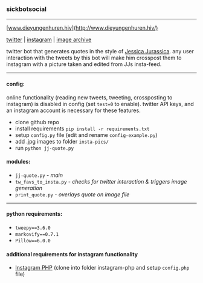 ### sickbotsocial
______

[logo]: http://www.dieyungenhuren.hiv/sickbotsocial/ava.jpg "sickbotsocial"

[www.dieyungenhuren.hiv](http://www.dieyungenhuren.hiv/)

[twitter](http://www.twitter.com/sickbotsocial/) | 
[instagram](http://www.instagram.com/sickbotsocial/) |
[image archive](http://www.dieyungenhuren.hiv/sickbotsocial/img/e)

twitter bot that generates quotes in the style of [Jessica Jurassica](http://www.twitter.com/sickbutsocial/). any user interaction with the tweets by this bot will make him crosspost them to instagram with a picture taken and edited from JJs insta-feed.

______

#### config:
online functionality (reading new tweets, tweeting, crossposting to instagram) is disabled in config (set `test=0` to enable). twitter API keys, and an instagram account is necessary for these features.

- clone github repo
- install requirements `pip install -r requirements.txt`
- setup `config.py` file (edit and rename `config-example.py`)
- add .jpg images to folder `insta-pics/`
- run `python jj-quote.py`

#### modules:
- `jj-quote.py` - *main*
- `tw_favs_to_insta.py` - *checks for twitter interaction & triggers image generation*
- `print_quote.py` - *overlays quote on image file*

________

#### python requirements: 
- `tweepy==3.6.0`
- `markovify==0.7.1`
- `Pillow==6.0.0`

#### additional requirements for instagram functionality
- [Instagram PHP](https://github.com/mgp25/Instagram-API) (clone into folder instagram-php and setup `config.php` file)

